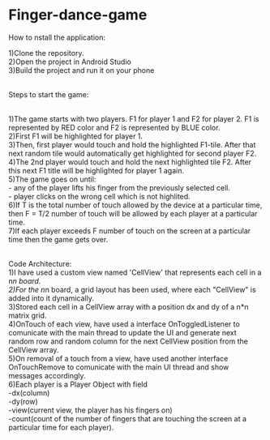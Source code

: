# Finger-dance-game

How to nstall the application:

1)Clone the repository.
<br/>2)Open the project in Android Studio
<br/>3)Build the project and run it on your phone

<br/>Steps to start the game:

<br/>1)The game starts with two players. F1 for player 1 and F2 for player 2. F1 is represented by RED color and F2 is represented by BLUE color.
<br/>2)First F1 will be highlighted for player 1.
<br/>3)Then, first player would touch and hold the highlighted F1-tile. After that next random tile would automatically get highlighted for second player F2.
<br/>4)The 2nd player would touch and hold the next highlighted tile F2. After this next F1 title will be highlighted for player 1 again. 
<br/>5)The game goes on until:
  <br/>- any of the player lifts his finger from the previously selected cell.
  <br/>- player clicks on the wrong cell which is not highlited.
<br/>6)If T is the total number of touch allowed by the device at a particular time, then F = T/2 number of touch will be allowed by each player at a particular time.
<br/>7)If each player exceeds F number of touch on the screen at a particular time then the game gets over.

<br/>Code Architecture:
<br/>1)I have used a custom view named 'CellView' that represents each cell in a n*n board.
<br/>2)For the n*n board, a grid layout has been used, where each "CellView" is added into it dynamically.
<br/>3)Stored each cell in a CellView array with a position dx and dy of a n*n matrix grid.
<br/>4)OnTouch of each view, have used a interface OnToggledListener to comunicate with the main thread to update the UI and generate next random row and random column for the next CellView position from the CellView array.
<br/>5)On removal of a touch from a view, have used another interface OnTouchRemove to comunicate with the main UI thread and show messages accordingly.
<br/>6)Each player is a Player Object with field 
  <br/>-dx(column)
  <br/>-dy(row)
  <br/>-view(current view, the player has his fingers on)
  <br/>-count(count of the number of fingers that are touching the screen at a particular time for each player).
  


